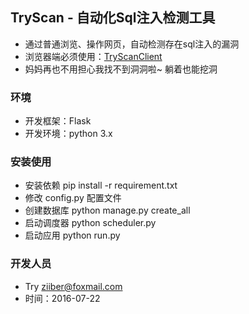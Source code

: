 ## TryScan - 自动化Sql注入检测工具
  * 通过普通浏览、操作网页，自动检测存在sql注入的漏洞
  * 浏览器端必须使用：[TryScanClient](https://git.oschina.net/ziiber/TryScanClient)
  * 妈妈再也不用担心我找不到洞洞啦~  躺着也能挖洞

### 环境
* 开发框架：Flask
* 开发环境：python 3.x

### 安装使用
* 安装依赖 pip install -r requirement.txt
* 修改 config.py 配置文件
* 创建数据库 python manage.py create_all
* 启动调度器 python scheduler.py 
* 启动应用 python run.py


### 开发人员
* Try [ziiber@foxmail.com](http://ziiber.me)
* 时间：2016-07-22
